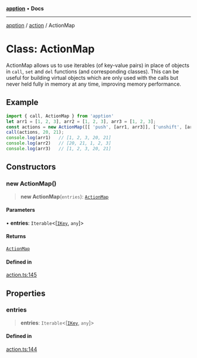 [**apption**](../../README.md) • **Docs**

***

[apption](../../modules.md) / [action](../README.md) / ActionMap

# Class: ActionMap

ActionMap allows us to use iterables (of key-value pairs)  in place of 
objects in `call`, `set` and `del` functions (and corresponding classes).
This can be useful for building virtual objects which are only used with 
the calls but never held fully in memory at any time, improving memory 
performance.

## Example

```ts
import { call, ActionMap } from 'apption'
let arr1 = [1, 2, 3], arr2 = [1, 2, 3], arr3 = [1, 2, 3];
const actions = new ActionMap([[ 'push', [arr1, arr3]], ['unshift', [arr2]]]);
call(actions, 20, 21);
console.log(arr1)   // [1, 2, 3, 20, 21]
console.log(arr2)   // [20, 21, 1, 2, 3]
console.log(arr3)   // [1, 2, 3, 20, 21]
```

## Constructors

### new ActionMap()

> **new ActionMap**(`entries`): [`ActionMap`](ActionMap.md)

#### Parameters

• **entries**: `Iterable`\<[[`IKey`](../../types/type-aliases/IKey.md), `any`]\>

#### Returns

[`ActionMap`](ActionMap.md)

#### Defined in

[action.ts:145](https://github.com/mksunny1/apption/blob/15875259b0a0fd5aee4cca9a9f9a7e7aa83be5d0/src/action.ts#L145)

## Properties

### entries

> **entries**: `Iterable`\<[[`IKey`](../../types/type-aliases/IKey.md), `any`]\>

#### Defined in

[action.ts:144](https://github.com/mksunny1/apption/blob/15875259b0a0fd5aee4cca9a9f9a7e7aa83be5d0/src/action.ts#L144)
